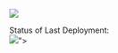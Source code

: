 <a href="https://codeclimate.com/github/codeclimate/codeclimate/maintainability"><img src="https://api.codeclimate.com/v1/badges/a99a88d28ad37a79dbf6/maintainability" /></a>

Status of Last Deployment:
<br><img src="https://github.com/reymezis/frontend-project-lvl1/workflows/My-GithubActions-CI/badge.svg?branch=master">"><br>
